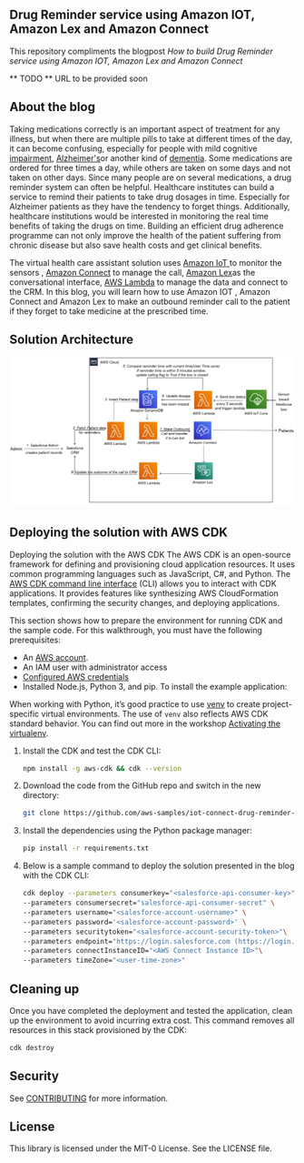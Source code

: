 ## Drug Reminder service using Amazon IOT, Amazon Lex and Amazon Connect

This repository compliments the blogpost *How to build Drug Reminder service using Amazon IOT, Amazon Lex and Amazon Connect*

** TODO ** URL to be provided soon

## About the blog
Taking medications correctly is an important aspect of treatment for any illness, but when there are multiple pills to take at different times of the day, it can become confusing, especially for people with mild cognitive [impairment](https://www.verywellhealth.com/mild-cognitive-impairment-and-alzheimers-disease-98561), [Alzheimer's](https://www.verywellhealth.com/alzheimers-4581763)or another kind of [dementia](https://www.verywellhealth.com/types-of-dementia-98770). Some medications are ordered for three times a day, while others are taken on some days and not taken on other days. Since many people are on several medications, a drug reminder system can often be helpful.
Healthcare institutes can build a service to remind their patients to take drug dosages in time. Especially for Alzheimer patients as they have the tendency to forget things.  Additionally, healthcare institutions would be interested in monitoring the real time benefits of taking the drugs on time. Building an efficient drug adherence programme can not only improve the health of the patient suffering from chronic disease but also save health costs and get clinical benefits. 

The virtual health care assistant solution uses [Amazon IoT ](https://aws.amazon.com/iot/) to monitor the sensors , [Amazon Connect](https://aws.amazon.com/connect/) to manage the call, [Amazon Lex](https://aws.amazon.com/lex/)as the conversational interface, [AWS Lambda](https://aws.amazon.com/lambda/) to manage the data and connect to the CRM. In this blog, you will learn how to use Amazon IOT , Amazon Connect and Amazon Lex to make an outbound reminder call to the patient if they forget to take medicine at the prescribed time. 


## Solution Architecture 
![](./docs/architecture.png)

## Deploying the solution with AWS CDK

Deploying the solution with the AWS CDK The AWS CDK is an open-source framework for defining and provisioning cloud
application resources. It uses common programming languages such as JavaScript, C#, and Python.
The [AWS CDK command line interface](https://docs.aws.amazon.com/cdk/latest/guide/cli.html) (CLI) allows you to interact
with CDK applications. It provides features like synthesizing AWS CloudFormation templates, confirming the security
changes, and deploying applications.

This section shows how to prepare the environment for running CDK and the sample code. For this walkthrough, you must
have the following prerequisites:

* An [AWS account](https://signin.aws.amazon.com/signin?redirect_uri=https%3A%2F%2Fportal.aws.amazon.com%2Fbilling%2Fsignup%2Fresume&client_id=signup).
* An IAM user with administrator access
* [Configured AWS credentials](https://docs.aws.amazon.com/cdk/latest/guide/getting_started.html#getting_started_prerequisites)
* Installed Node.js, Python 3, and pip. To install the example application:

When working with Python, it’s good practice to use [venv](https://docs.python.org/3/library/venv.html#module-venv) to create project-specific virtual environments. 
The use of `venv` also reflects AWS CDK standard behavior. 
You can find out more in the workshop [Activating the virtualenv](https://cdkworkshop.com/30-python/20-create-project/200-virtualenv.html).

1. Install the CDK and test the CDK CLI:
    ```bash
    npm install -g aws-cdk && cdk --version
    ```
   
2. Download the code from the GitHub repo and switch in the new directory:
    ```bash
    git clone https://github.com/aws-samples/iot-connect-drug-reminder-blog.git
    ```

3. Install the dependencies using the Python package manager:
   ```bash
   pip install -r requirements.txt
   ```
4. Below is a sample command to deploy the solution presented in the blog with the CDK CLI:
    ```bash
    cdk deploy --parameters consumerkey="<salesforce-api-consumer-key>" \
    --parameters consumersecret="salesforce-api-consumer-secret" \
    --parameters username="<salesforce-account-username>" \
    --parameters password='<salesforce-account-password>' \
    --parameters securitytoken="<salesforce-account-security-token>"\
    --parameters endpoint="https://login.salesforce.com (https://login.salesforce.com/)" \
    --parameters connectInstanceID="<AWS Connect Instance ID>"\
    --parameters timeZone="<user-time-zone>"

    ```


## Cleaning up

Once you have completed the deployment and tested the application, clean up the environment to avoid incurring extra
cost. This command removes all resources in this stack provisioned by the CDK:

```bash
cdk destroy
```


## Security

See [CONTRIBUTING](CONTRIBUTING.md#security-issue-notifications) for more information.

## License

This library is licensed under the MIT-0 License. See the LICENSE file.

